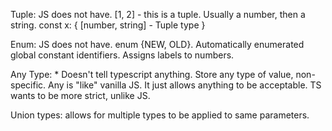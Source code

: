 <!-- TS Notes -->

Tuple: JS does not have. [1, 2] - this is a tuple. Usually a number, then a string.
const x: {
[number, string] - Tuple type
}

Enum: JS does not have. enum {NEW, OLD}. Automatically enumerated global constant identifiers.
Assigns labels to numbers.

Any Type: \* Doesn't tell typescript anything. Store any type of value, non-specific. Any is "like" vanilla JS.
It just allows anything to be acceptable. TS wants to be more strict, unlike JS.

Union types: allows for multiple types to be applied to same parameters.

